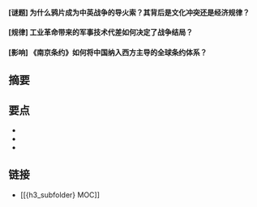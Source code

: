 #### [谜题] 为什么鸦片成为中英战争的导火索？其背后是文化冲突还是经济规律？


#### [规律] 工业革命带来的军事技术代差如何决定了战争结局？


#### [影响] 《南京条约》如何将中国纳入西方主导的全球条约体系？


## 摘要


## 要点

- 
- 
- 

## 链接

- [[{h3_subfolder} MOC]]
